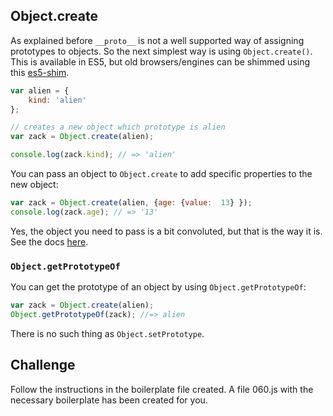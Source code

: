Object.create
---------------

As explained before `__proto__` is not a well supported way of assigning prototypes to objects. So the next simplest way is using `Object.create()`. This is available in ES5, but old browsers/engines can be shimmed using this [es5-shim](https://github.com/kriskowal/es5-shim).

```js
var alien = {
	kind: 'alien'
};

// creates a new object which prototype is alien
var zack = Object.create(alien);

console.log(zack.kind); // => 'alien'
```

You can pass an object to `Object.create` to add specific properties to the new object:

```js
var zack = Object.create(alien, {age: {value:  13} });
console.log(zack.age); // => '13'
```

Yes, the object you need to pass is a bit convoluted, but that is the way it is. See the docs [here](https://developer.mozilla.org/en-US/docs/JavaScript/Reference/Global_Objects/Object/create).

### `Object.getPrototypeOf`

You can get the prototype of an object by using `Object.getPrototypeOf`:

```js
var zack = Object.create(alien);
Object.getPrototypeOf(zack); //=> alien
```

There is no such thing as `Object.setPrototype`.

Challenge
---------

Follow the instructions in the boilerplate file created.
A file 060.js with the necessary boilerplate has been created for you.


